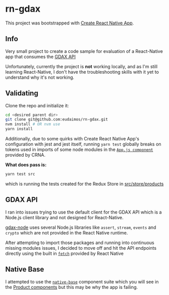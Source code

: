 # rn-gdax

This project was bootstrapped with [Create React Native App](https://github.com/react-community/create-react-native-app).

## Info

Very small project to create a code sample for evaluation of a React-Native app that consumes the [GDAX API](https://docs.gdax.com)

Unfortunately, currently the project is **not** working locally, and as I'm still learning React-Native, I don't have the troubleshooting
skills with it yet to understand why it's not working.

## Validating

Clone the repo and initialize it:
```sh
cd <desired parent dir>
git clone git@github.com:eudaimos/rn-gdax.git
nvm install # OR nvm use
yarn install
```
Additionally, due to some quirks with Create React Native App's configuration with jest and jest itself, running `yarn test` globally breaks
on tokens used in imports of some node modules in the [`App.js component`](App.js) provided by CRNA.

**What does pass is:**

```sh
yarn test src
```

which is running the tests created for the Redux Store in [src/store/products](src/store/products)

## GDAX API

I ran into issues trying to use the default client for the GDAX API which is a Node.js client library and not designed for React-Native.

[gdax-node](https://github.com/coinbase/gdax-node) uses several Node.js libraries like `assert`, `stream`, `events` and `crypto` which are
not provided in the React Native runtime.

After attempting to import those packages and running into continuous missing modules issues, I decided to move off and hit the API endpoints
directly using the built in [`fetch`](http://facebook.github.io/react-native/docs/network.html) provided by React Native

## Native Base

I attempted to use the [`native-base`](https://docs.nativebase.io) component suite which you will see in the [Product components](src/components/products)
but this may be why the app is failing.
